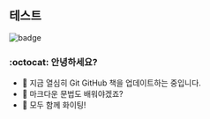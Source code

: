## 테스트

![badge](https://img.shields.io/badge/Practice%20Cat-Hello%20GitHub-blue)

### :octocat: 안녕하세요?

- 🔭 지금 열심히 Git GitHub 책을 업데이트하는 중입니다.
- 🌱 마크다운 문법도 배워야겠죠?
- 👯 모두 함께 화이팅!
